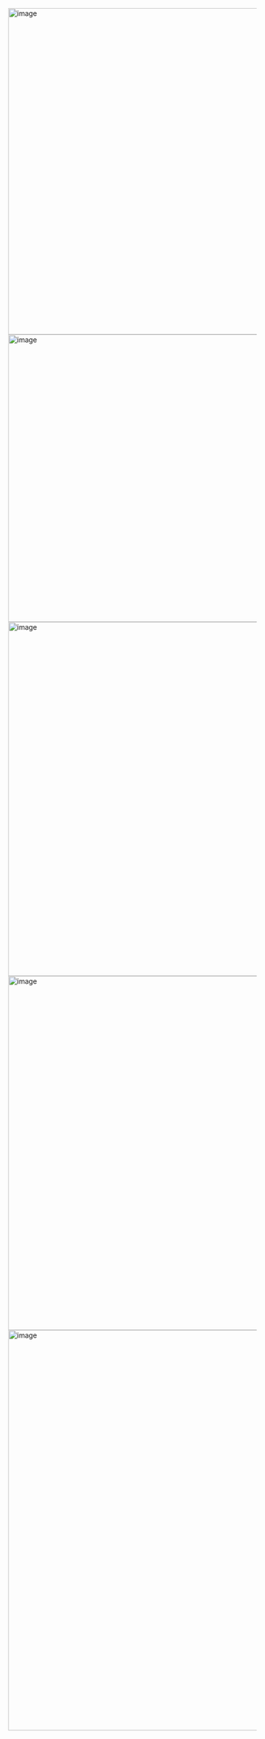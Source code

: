 <img width="945" height="661" alt="image" src="https://github.com/user-attachments/assets/1f5ea506-0c4f-40e6-ae0a-adc09c2ddd89" />
<img width="945" height="582" alt="image" src="https://github.com/user-attachments/assets/f6853b3d-ef7e-4011-b76b-1697ed948f5e" />
<img width="945" height="717" alt="image" src="https://github.com/user-attachments/assets/fd5a0639-5919-4f8f-bbb2-f3b9d49e2772" />
<img width="945" height="717" alt="image" src="https://github.com/user-attachments/assets/d7f91879-148a-4fde-8bba-085a314ab028" />

<img width="931" height="811" alt="image" src="https://github.com/user-attachments/assets/ef1cb61d-dc7d-4dd0-b4ba-0d57f2cc277d" />
